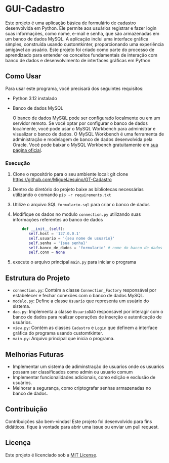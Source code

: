 

# GUI-Cadastro
Este projeto é uma aplicação básica de formulário de cadastro desenvolvida em Python. Ele permite aos usuários registrar e fazer login suas informações, como nome, e-mail e senha, que são armazenadas em um banco de dados MySQL. A aplicação inclui uma interface gráfica simples, construída usando customtkinter, proporcionando uma experiência amigável ao usuário. Este projeto foi criado como parte do processo de aprendizado para entender os conceitos fundamentais de interação com banco de dados e desenvolvimento de interfaces gráficas em Python

## Como Usar

Para usar este programa, você precisará dos seguintes requisitos:

- Python 3.12 instalado
- Banco de dados MySQL
  
    O banco de dados MySQL pode ser configurado localmente ou em um servidor remoto. Se você optar por configurar o banco de dados localmente, você pode usar o MySQL Workbench para administrar e visualizar o banco de dados. O MySQL Workbench é uma ferramenta de administração e modelagem de banco de dados desenvolvida pela Oracle. Você pode baixar o MySQL Workbench gratuitamente em [sua página oficial](https://www.mysql.com/products/workbench/).


### Execução
1. Clone o repositório para o seu ambiente local:
    git clone https://github.com/MiguelJesuino/GT-Cadastro
2. Dentro do diretório do projeto baixe as bibliotecas necessárias utilizando o comando `pip -r requirements.txt`
3. Utilize o arquivo SQL `formulario.sql` para criar o banco de dados
4. Modifique os dados no modulo `connection.py` utilizando suas informações referentes ao banco de dados
   
   ```python
       def __init__(self):
          self.host = '127.0.0.1'
          self.usuario = '{seu nome de usuario}'
          self.senha = '{sua senha}'
          self.banco_de_dados = 'formulario' # nome do banco de dados
          self.conn = None
   ```
   
5. execute o arquivo principal `main.py` para iniciar o programa

## Estrutura do Projeto

- `connection.py`: Contém a classe `Connection_Factory` responsável por estabelecer e fechar conexões com o banco de dados MySQL.
- `modelo.py`: Define a classe `Usuario` que representa um usuário do sistema.
- `dao.py`: Implementa a classe `UsuarioDAO` responsável por interagir com o banco de dados para realizar operações de inserção e autenticação de usuários.
- `view.py`: Contém as classes `Cadastro` e `Login` que definem a interface gráfica do programa usando customtkinter.
- `main.py`: Arquivo principal que inicia o programa.

## Melhorias Futuras

- Implementar um sistema de adiminstração de usuarios onde os usuarios possam ser classificados como admin ou usuario comum 
- Implementar funcionalidades adicionais, como edição e exclusão de usuários.
- Melhorar a segurança, como criptografar senhas armazenadas no banco de dados.


## Contribuição

Contribuições são bem-vindas! Este projeto foi desenvolvido para fins didáticos. fique à vontade para abrir uma issue ou enviar um pull request.

## Licença

Este projeto é licenciado sob a [MIT License](https://opensource.org/licenses/MIT).
